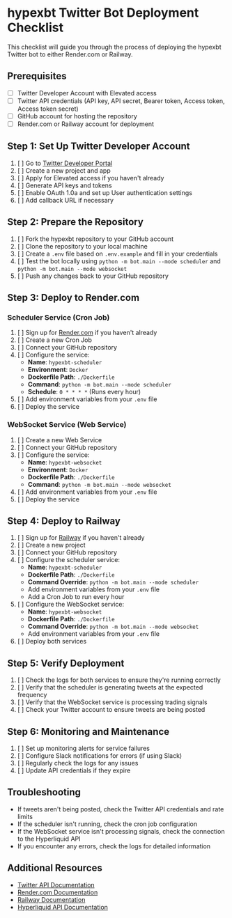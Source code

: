 # hypexbt Twitter Bot Deployment Checklist

This checklist will guide you through the process of deploying the hypexbt Twitter bot to either Render.com or Railway.

## Prerequisites

- [ ] Twitter Developer Account with Elevated access
- [ ] Twitter API credentials (API key, API secret, Bearer token, Access token, Access token secret)
- [ ] GitHub account for hosting the repository
- [ ] Render.com or Railway account for deployment

## Step 1: Set Up Twitter Developer Account

1. [ ] Go to [Twitter Developer Portal](https://developer.twitter.com/en/portal/dashboard)
2. [ ] Create a new project and app
3. [ ] Apply for Elevated access if you haven't already
4. [ ] Generate API keys and tokens
5. [ ] Enable OAuth 1.0a and set up User authentication settings
6. [ ] Add callback URL if necessary

## Step 2: Prepare the Repository

1. [ ] Fork the hypexbt repository to your GitHub account
2. [ ] Clone the repository to your local machine
3. [ ] Create a `.env` file based on `.env.example` and fill in your credentials
4. [ ] Test the bot locally using `python -m bot.main --mode scheduler` and `python -m bot.main --mode websocket`
5. [ ] Push any changes back to your GitHub repository

## Step 3: Deploy to Render.com

### Scheduler Service (Cron Job)

1. [ ] Sign up for [Render.com](https://render.com) if you haven't already
2. [ ] Create a new Cron Job
3. [ ] Connect your GitHub repository
4. [ ] Configure the service:
   - **Name**: `hypexbt-scheduler`
   - **Environment**: `Docker`
   - **Dockerfile Path**: `./Dockerfile`
   - **Command**: `python -m bot.main --mode scheduler`
   - **Schedule**: `0 * * * *` (Runs every hour)
5. [ ] Add environment variables from your `.env` file
6. [ ] Deploy the service

### WebSocket Service (Web Service)

1. [ ] Create a new Web Service
2. [ ] Connect your GitHub repository
3. [ ] Configure the service:
   - **Name**: `hypexbt-websocket`
   - **Environment**: `Docker`
   - **Dockerfile Path**: `./Dockerfile`
   - **Command**: `python -m bot.main --mode websocket`
4. [ ] Add environment variables from your `.env` file
5. [ ] Deploy the service

## Step 4: Deploy to Railway

1. [ ] Sign up for [Railway](https://railway.app) if you haven't already
2. [ ] Create a new project
3. [ ] Connect your GitHub repository
4. [ ] Configure the scheduler service:
   - **Name**: `hypexbt-scheduler`
   - **Dockerfile Path**: `./Dockerfile`
   - **Command Override**: `python -m bot.main --mode scheduler`
   - Add environment variables from your `.env` file
   - Add a Cron Job to run every hour
5. [ ] Configure the WebSocket service:
   - **Name**: `hypexbt-websocket`
   - **Dockerfile Path**: `./Dockerfile`
   - **Command Override**: `python -m bot.main --mode websocket`
   - Add environment variables from your `.env` file
6. [ ] Deploy both services

## Step 5: Verify Deployment

1. [ ] Check the logs for both services to ensure they're running correctly
2. [ ] Verify that the scheduler is generating tweets at the expected frequency
3. [ ] Verify that the WebSocket service is processing trading signals
4. [ ] Check your Twitter account to ensure tweets are being posted

## Step 6: Monitoring and Maintenance

1. [ ] Set up monitoring alerts for service failures
2. [ ] Configure Slack notifications for errors (if using Slack)
3. [ ] Regularly check the logs for any issues
4. [ ] Update API credentials if they expire

## Troubleshooting

- If tweets aren't being posted, check the Twitter API credentials and rate limits
- If the scheduler isn't running, check the cron job configuration
- If the WebSocket service isn't processing signals, check the connection to the Hyperliquid API
- If you encounter any errors, check the logs for detailed information

## Additional Resources

- [Twitter API Documentation](https://developer.twitter.com/en/docs)
- [Render.com Documentation](https://render.com/docs)
- [Railway Documentation](https://docs.railway.app)
- [Hyperliquid API Documentation](https://hyperliquid.gitbook.io/hyperliquid-docs/for-developers/api)


